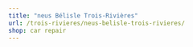 ```yaml
---
title: "neus Bélisle Trois-Rivières"
url: /trois-rivieres/neus-belisle-trois-rivieres/
shop: car repair
---
```

